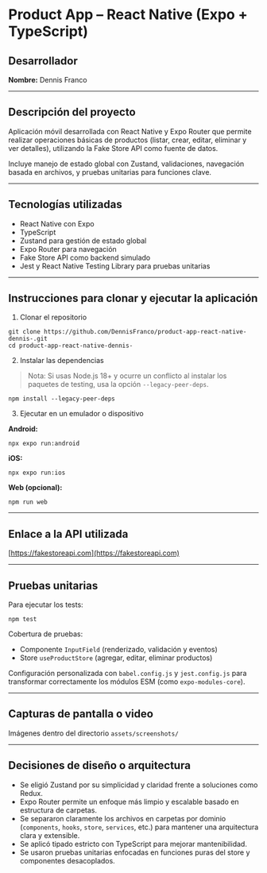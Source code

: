 # Product App – React Native (Expo + TypeScript)

## Desarrollador
**Nombre:** Dennis Franco

---

## Descripción del proyecto

Aplicación móvil desarrollada con React Native y Expo Router que permite realizar operaciones básicas de productos (listar, crear, editar, eliminar y ver detalles), utilizando la Fake Store API como fuente de datos. 

Incluye manejo de estado global con Zustand, validaciones, navegación basada en archivos, y pruebas unitarias para funciones clave.

---

## Tecnologías utilizadas

- React Native con Expo
- TypeScript
- Zustand para gestión de estado global
- Expo Router para navegación
- Fake Store API como backend simulado
- Jest y React Native Testing Library para pruebas unitarias

---

## Instrucciones para clonar y ejecutar la aplicación

1. Clonar el repositorio

```
git clone https://github.com/DennisFranco/product-app-react-native-dennis-.git
cd product-app-react-native-dennis-
```

2. Instalar las dependencias

> Nota: Si usas Node.js 18+ y ocurre un conflicto al instalar los paquetes de testing, usa la opción `--legacy-peer-deps`.

```
npm install --legacy-peer-deps
```

3. Ejecutar en un emulador o dispositivo

**Android:**

```
npx expo run:android
```

**iOS:**

```
npx expo run:ios
```

**Web (opcional):**

```
npm run web
```

---

## Enlace a la API utilizada

[https://fakestoreapi.com](https://fakestoreapi.com)

---

## Pruebas unitarias

Para ejecutar los tests:

```
npm test
```

Cobertura de pruebas:

- Componente `InputField` (renderizado, validación y eventos)
- Store `useProductStore` (agregar, editar, eliminar productos)

Configuración personalizada con `babel.config.js` y `jest.config.js` para transformar correctamente los módulos ESM (como `expo-modules-core`).

---

## Capturas de pantalla o video

Imágenes dentro del directorio `assets/screenshots/`

---

## Decisiones de diseño o arquitectura 

- Se eligió Zustand por su simplicidad y claridad frente a soluciones como Redux.
- Expo Router permite un enfoque más limpio y escalable basado en estructura de carpetas.
- Se separaron claramente los archivos en carpetas por dominio (`components`, `hooks`, `store`, `services`, etc.) para mantener una arquitectura clara y extensible.
- Se aplicó tipado estricto con TypeScript para mejorar mantenibilidad.
- Se usaron pruebas unitarias enfocadas en funciones puras del store y componentes desacoplados.
